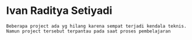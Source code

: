# Ivan Raditya Setiyadi 

```
Beberapa project ada yg hilang karena sempat terjadi kendala teknis. Namun project tersebut terpantau pada saat proses pembelajaran
```
